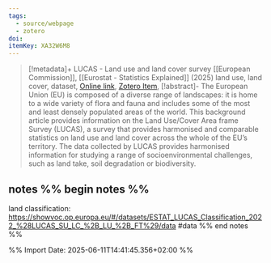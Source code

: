 ```yaml
---
tags:
  - source/webpage
  - zotero
doi: 
itemKey: XA32W6M8
---
```

>[!metadata]+
> LUCAS - Land use and land cover survey
> [[European Commission]], 
> [[Eurostat - Statistics Explained]] (2025)
> land use, land cover, dataset, 
> [Online link](https://ec.europa.eu/eurostat/statistics-explained/index.php?title=LUCAS_-_Land_use_and_land_cover_survey), [Zotero Item](zotero://select/library/items/XA32W6M8),
>[!abstract]-
>The European Union (EU) is composed of a diverse range of landscapes: it is home to a wide variety of flora and fauna and includes some of the most and least densely populated areas of the world. This background article provides information on the Land Use/Cover Area frame Survey (LUCAS), a survey that provides harmonised and comparable statistics on land use and land cover across the whole of the EU’s territory. The data collected by LUCAS provides harmonised information for studying a range of socioenvironmental challenges, such as land take, soil degradation or biodiversity.

## notes %% begin notes %%
land classification: https://showvoc.op.europa.eu/#/datasets/ESTAT_LUCAS_Classification_2022_%28LUCAS_SU_LC_%2B_LU_%2B_FT%29/data
#data
%% end notes %%

%% Import Date: 2025-06-11T14:41:45.356+02:00 %%
